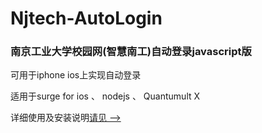 # Njtech-AutoLogin

### 南京工业大学校园网(智慧南工)自动登录javascript版 

可用于iphone ios上实现自动登录

适用于surge for ios 、 nodejs 、 Quantumult X

详细使用及安装说明[请见 -->](https://github.com/zqzess/rule_for_quantumultX/tree/master/js/Mine/NjtechAutoLogin)
